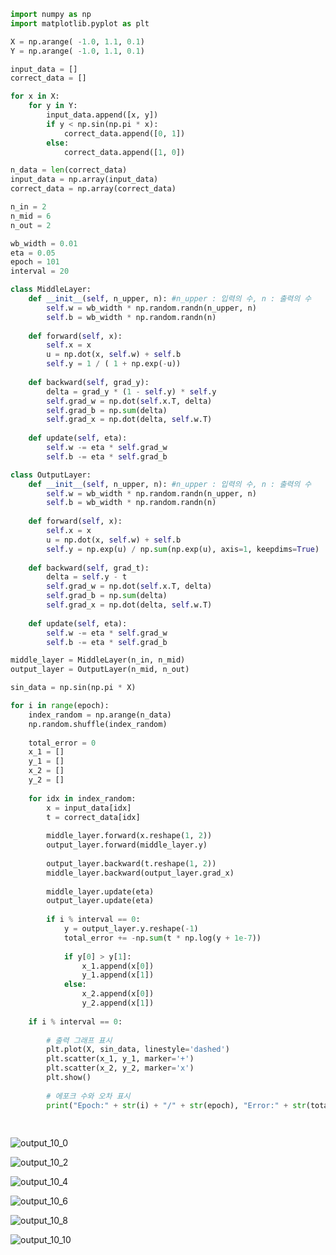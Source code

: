 ```python
import numpy as np
import matplotlib.pyplot as plt
```


```python
X = np.arange( -1.0, 1.1, 0.1)
Y = np.arange( -1.0, 1.1, 0.1)
```


```python
input_data = []
correct_data = []

for x in X:
    for y in Y:
        input_data.append([x, y])
        if y < np.sin(np.pi * x):
            correct_data.append([0, 1])
        else:
            correct_data.append([1, 0])
```


```python
n_data = len(correct_data)
input_data = np.array(input_data)
correct_data = np.array(correct_data)
```


```python
n_in = 2
n_mid = 6
n_out = 2
```


```python
wb_width = 0.01
eta = 0.05
epoch = 101
interval = 20
```


```python
class MiddleLayer:
    def __init__(self, n_upper, n): #n_upper : 입력의 수, n : 출력의 수
        self.w = wb_width * np.random.randn(n_upper, n)
        self.b = wb_width * np.random.randn(n)
    
    def forward(self, x):
        self.x = x
        u = np.dot(x, self.w) + self.b
        self.y = 1 / ( 1 + np.exp(-u))
        
    def backward(self, grad_y):
        delta = grad_y * (1 - self.y) * self.y
        self.grad_w = np.dot(self.x.T, delta)
        self.grad_b = np.sum(delta)
        self.grad_x = np.dot(delta, self.w.T)
        
    def update(self, eta):
        self.w -= eta * self.grad_w
        self.b -= eta * self.grad_b
```


```python
class OutputLayer:
    def __init__(self, n_upper, n): #n_upper : 입력의 수, n : 출력의 수
        self.w = wb_width * np.random.randn(n_upper, n)
        self.b = wb_width * np.random.randn(n)
        
    def forward(self, x):
        self.x = x
        u = np.dot(x, self.w) + self.b
        self.y = np.exp(u) / np.sum(np.exp(u), axis=1, keepdims=True)
        
    def backward(self, grad_t):
        delta = self.y - t
        self.grad_w = np.dot(self.x.T, delta)
        self.grad_b = np.sum(delta)
        self.grad_x = np.dot(delta, self.w.T)
        
    def update(self, eta):
        self.w -= eta * self.grad_w
        self.b -= eta * self.grad_b
```


```python
middle_layer = MiddleLayer(n_in, n_mid)
output_layer = OutputLayer(n_mid, n_out)
```


```python
sin_data = np.sin(np.pi * X)
```


```python
for i in range(epoch):
    index_random = np.arange(n_data)
    np.random.shuffle(index_random)
    
    total_error = 0
    x_1 = []
    y_1 = []
    x_2 = []
    y_2 = []
    
    for idx in index_random:
        x = input_data[idx]
        t = correct_data[idx]
        
        middle_layer.forward(x.reshape(1, 2))
        output_layer.forward(middle_layer.y)
        
        output_layer.backward(t.reshape(1, 2))
        middle_layer.backward(output_layer.grad_x)
        
        middle_layer.update(eta)
        output_layer.update(eta)
        
        if i % interval == 0:
            y = output_layer.y.reshape(-1)
            total_error += -np.sum(t * np.log(y + 1e-7))
            
            if y[0] > y[1]:
                x_1.append(x[0])
                y_1.append(x[1])
            else:
                x_2.append(x[0])
                y_2.append(x[1])
                
    if i % interval == 0:
        
        # 출력 그래프 표시
        plt.plot(X, sin_data, linestyle='dashed')
        plt.scatter(x_1, y_1, marker='+')
        plt.scatter(x_2, y_2, marker='x')
        plt.show()
        
        # 에포크 수와 오차 표시
        print("Epoch:" + str(i) + "/" + str(epoch), "Error:" + str(total_error/n_data))
        
        
```

![output_10_0](https://github.com/SeoMoonk/deep_learning/assets/39723465/fcde4b0c-98ce-4246-8e82-9a73cb6ffe01)


![output_10_2](https://github.com/SeoMoonk/deep_learning/assets/39723465/c117c5ed-a955-4d32-a21f-8915e726b688)


![output_10_4](https://github.com/SeoMoonk/deep_learning/assets/39723465/fd15569c-ce07-474d-a768-363d219973eb)


![output_10_6](https://github.com/SeoMoonk/deep_learning/assets/39723465/4b760409-0e3b-4319-aa3f-298700385e84)


![output_10_8](https://github.com/SeoMoonk/deep_learning/assets/39723465/348fb205-33ce-42e0-ae78-52ea4b20b77d)


![output_10_10](https://github.com/SeoMoonk/deep_learning/assets/39723465/68a77b8a-4542-46d8-83aa-ed4aaee2f850)


```python

```
